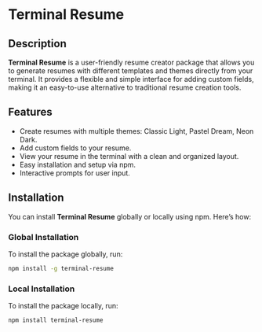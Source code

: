 # Terminal Resume

## Description

**Terminal Resume** is a user-friendly resume creator package that allows you to generate resumes with different templates and themes directly from your terminal. It provides a flexible and simple interface for adding custom fields, making it an easy-to-use alternative to traditional resume creation tools.

## Features

- Create resumes with multiple themes: Classic Light, Pastel Dream, Neon Dark.
- Add custom fields to your resume.
- View your resume in the terminal with a clean and organized layout.
- Easy installation and setup via npm.
- Interactive prompts for user input.

## Installation

You can install **Terminal Resume** globally or locally using npm. Here’s how:

### Global Installation

To install the package globally, run:

```bash
npm install -g terminal-resume

```

### Local Installation

To install the package locally, run:

```bash
npm install terminal-resume
```

